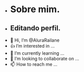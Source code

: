 - # Sobre mim.
- ## Editando perfil.
- 👋 Hi, I’m @AluraRailane
- 👍 I’m interested in ...
- 🌱 I’m currently learning ...
- 💞️ I’m looking to collaborate on ...
- 📫 How to reach me ...

<!---
AluraRailane/AluraRailane is a ✨ special ✨ repository because its `README.md` (this file) appears on your GitHub profile.
You can click the Preview link to take a look at your changes.
--->
